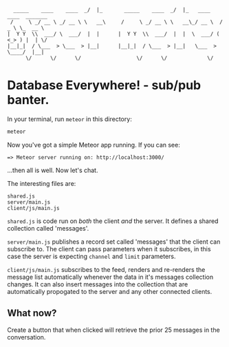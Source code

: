```
  _____    ____    ____  _/  |_       _____    ____  _/  |_   ____    ____  _______ 
 /     \ _/ __ \ _/ __ \ \   __\     /     \ _/ __ \ \   __\_/ __ \  /  _ \ \_  __ \
|  Y Y  \\  ___/ \  ___/  |  |      |  Y Y  \\  ___/  |  |  \  ___/ (  <_> ) |  | \/
|__|_|  / \___  > \___  > |__|      |__|_|  / \___  > |__|   \___  > \____/  |__|   
      \/      \/      \/                  \/      \/             \/                 
```

Database Everywhere! - sub/pub banter.
======================================

In your terminal, run `meteor` in this directory:

```sh
meteor
```

Now you've got a simple Meteor app running. If you can see:

	=> Meteor server running on: http://localhost:3000/

...then all is well. Now let's chat.

The interesting files are:

```
shared.js
server/main.js
client/js/main.js
```

`shared.js` is code run on _both_ the client _and_ the server. It defines a shared collection called 'messages'.

`server/main.js` publishes a record set called 'messages' that the client can subscribe to. The client can pass parameters when it subscribes, in this case the server is expecting `channel` and `limit` parameters.

`client/js/main.js` subscribes to the feed, renders and re-renders the message list automatically whenever the data in it's messages collection changes. It can also insert messages into the collection that are automatically propogated to the server and any other connected clients.

What now?
---

Create a button that when clicked will retrieve the prior 25 messages in the conversation.